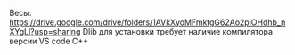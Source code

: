 Весы: https://drive.google.com/drive/folders/1AVkXyoMFmktgG62Ao2plOHdhb_nXYgLl?usp=sharing
Dlib для установки требует наличие компилятора версии VS code C++
